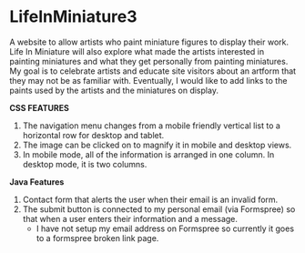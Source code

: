 # LifeInMiniature3

A website to allow artists who paint miniature figures to display their work. Life In Miniature will also explore what made the artists interested in painting miniatures and what they get personally from painting miniatures. My goal is to celebrate artists and educate site visitors about an artform that they may not be as familiar with. Eventually, I would like to add links to the paints used by the artists and the miniatures on display.


**CSS FEATURES**
1) The navigation menu changes from a mobile friendly vertical list to a horizontal row for desktop and tablet.
2) The image can be clicked on to magnify it in mobile and desktop views.
3) In mobile mode, all of the information is arranged in one column. In desktop mode, it is two columns.

**Java Features**
1) Contact form that alerts the user when their email is an invalid form.
2) The submit button is connected to my personal email (via Formspree) so that when a user enters their information and a message.
    - I have not setup my email address on Formspree so currently it goes to a formspree broken link page.


